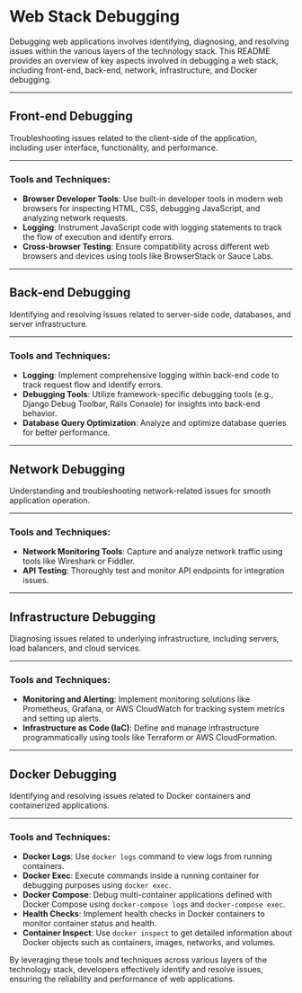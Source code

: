 # Web Stack Debugging

Debugging web applications involves identifying, diagnosing, and resolving issues within the various layers of the technology stack. This README provides an overview of key aspects involved in debugging a web stack, including front-end, back-end, network, infrastructure, and Docker debugging.

---

## Front-end Debugging
Troubleshooting issues related to the client-side of the application, including user interface, functionality, and performance.

---

### Tools and Techniques:
- **Browser Developer Tools**: Use built-in developer tools in modern web browsers for inspecting HTML, CSS, debugging JavaScript, and analyzing network requests.
- **Logging**: Instrument JavaScript code with logging statements to track the flow of execution and identify errors.
- **Cross-browser Testing**: Ensure compatibility across different web browsers and devices using tools like BrowserStack or Sauce Labs.

---

## Back-end Debugging
Identifying and resolving issues related to server-side code, databases, and server infrastructure.

---

### Tools and Techniques:
- **Logging**: Implement comprehensive logging within back-end code to track request flow and identify errors.
- **Debugging Tools**: Utilize framework-specific debugging tools (e.g., Django Debug Toolbar, Rails Console) for insights into back-end behavior.
- **Database Query Optimization**: Analyze and optimize database queries for better performance.

---

## Network Debugging
Understanding and troubleshooting network-related issues for smooth application operation.

---

### Tools and Techniques:
- **Network Monitoring Tools**: Capture and analyze network traffic using tools like Wireshark or Fiddler.
- **API Testing**: Thoroughly test and monitor API endpoints for integration issues.

---

## Infrastructure Debugging
Diagnosing issues related to underlying infrastructure, including servers, load balancers, and cloud services.

---

### Tools and Techniques:
- **Monitoring and Alerting**: Implement monitoring solutions like Prometheus, Grafana, or AWS CloudWatch for tracking system metrics and setting up alerts.
- **Infrastructure as Code (IaC)**: Define and manage infrastructure programmatically using tools like Terraform or AWS CloudFormation.

---

## Docker Debugging
Identifying and resolving issues related to Docker containers and containerized applications.

---

### Tools and Techniques:
- **Docker Logs**: Use `docker logs` command to view logs from running containers.
- **Docker Exec**: Execute commands inside a running container for debugging purposes using `docker exec`.
- **Docker Compose**: Debug multi-container applications defined with Docker Compose using `docker-compose logs` and `docker-compose exec`.
- **Health Checks**: Implement health checks in Docker containers to monitor container status and health.
- **Container Inspect**: Use `docker inspect` to get detailed information about Docker objects such as containers, images, networks, and volumes.

By leveraging these tools and techniques across various layers of the technology stack, developers effectively identify and resolve issues, ensuring the reliability and performance of web applications.
